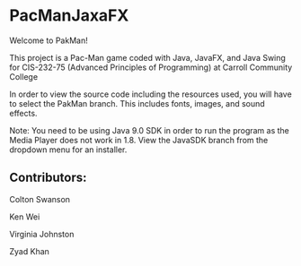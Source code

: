 # PacManJaxaFX
Welcome to PakMan!

This project is a Pac-Man game coded with Java, JavaFX, and Java Swing for CIS-232-75 (Advanced Principles of Programming) at Carroll Community College 

In order to view the source code including the resources used, you will have to select the PakMan branch. This includes fonts, images, and sound effects. 

Note: You need to be using Java 9.0 SDK in order to run the program as the Media Player does not work in 1.8. View the JavaSDK branch from the dropdown menu for an installer. 

## Contributors: 

Colton Swanson

Ken Wei

Virginia Johnston

Zyad Khan
